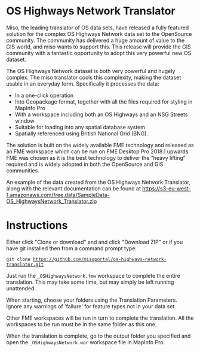 # OS Highways Network Translator


Miso, the leading translator of OS data sets, have released a fully featured solution for the complex OS Highways Network data set to the OpenSource community. The community has delivered a huge amount of value to the GIS world, and miso wants to support this. 
This release will provide the GIS community with a fantastic opportunity to adopt this very powerful new OS dataset.

The OS Highways Network dataset is both very powerful and hugely complex.  The miso translator cools this complexity, making the dataset usable in an everyday form.  Specifically it processes the data:

<ul>
  <li>In a one-click operation</li>
  <li>Into Geopackage format, together with all the files required for styling in MapInfo Pro</li>
  <li>With a workspace including both an OS Highways and an NSG Streets window</li>
  <li>Suitable for loading into any spatial database system</li>
  <li>Spatially referenced using British National Grid (BNG).</li>
</ul>
The solution is built on the widely available FME technology and released as an FME workspace which can be run on FME Desktop Pro 2018.1 upwards.  FME was chosen as it is the best technology to deliver the “heavy lifting” required and is widely adopted in both the OpenSource and GIS communities. 

An example of the data created from the OS Highways Network Translator, along with the relevant documentation can be found at https://s3-eu-west-1.amazonaws.com/free.data/SampleData-OS_HighwaysNetwork_Translator.zip

# Instructions

Either click "Clone or download" and and click "Download ZIP" or if you have git installed then from a command prompt type: 

<code>git clone https://github.com/misoportal/os-highways-network-translator.git</code>

Just run the <code>_OSHighwaysNetwork.fmw</code> workspace to complete the entire translation. This may take some time, but may simply be left running unattended.

When starting, choose your folders using the Translation Parameters. Ignore any warnings of 'failure' for  feature types not in your data set.

Other FME workspaces will be run in turn to complete the translation. All the workspaces to be run must be in the same folder as this one.

When the translation is complete, go to the output folder you specified and open the <code>_OSHighwaysNetwork.wor</code> workspace file in MapInfo Pro.
